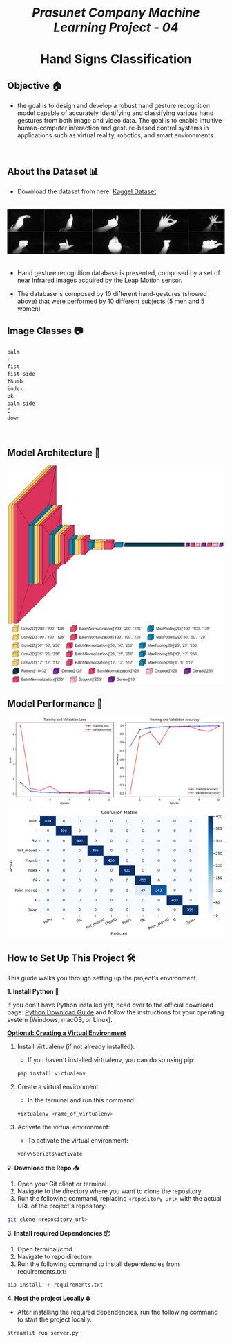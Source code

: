 # <center><i>Prasunet Company Machine Learning Project - 04</i></center>

# <center><b>Hand Signs Classification</b>
</center>

## Objective 🏠
- the goal is to design and develop a robust hand gesture recognition model capable of accurately identifying and classifying various hand gestures from both image and video data. The goal is to enable intuitive human-computer interaction and gesture-based control systems in applications such as virtual reality, robotics, and smart environments.

<br>

## About the Dataset 📊

- Download the dataset from here: <a href = 'https://www.kaggle.com/datasets/gti-upm/leapgestrecog'>Kaggel Dataset</a> 

<br>

<center><img style='width:1000px;' src = 'images\dataset-cover.png'></center>

<br>

- Hand gesture recognition database is presented, composed by a set of near infrared images acquired by the Leap Motion sensor.

- The database is composed by 10 different hand-gestures (showed above) that were performed by 10 different subjects (5 men and 5 women)



## Image Classes 📷

`palm`  
`L`  
`fist`  
`fist-side`  
`thumb`  
`index`  
`ok`  
`palm-side`  
`C`  
`down`

<br>

## Model Architecture 👾

<img src = 'images/model-arch.png'>

<br>

## Model Performance 🤖

<img src = 'images/model_performance.png'>

<br>

<img src = 'images/confusion_matrix.png'>

<br>

## How to Set Up This Project 🛠️

This guide walks you through setting up the project's environment.

**1. Install Python 🐍**

If you don't have Python installed yet, head over to the official download page: [Python Download Guide](https://wiki.python.org/moin/BeginnersGuide/Download) and follow the instructions for your operating system (Windows, macOS, or Linux).

**<u>Optional: Creating a Virtual Environment</u>**

1. Install virtualenv (if not already installed):

   - If you haven't installed virtualenv, you can do so using pip:
    ```bash
    pip install virtualenv
    ```
2. Create a virtual environment:

    - In the terminal and run this command:
    ``` bash
    virtualenv <name_of_virtualenv>
    ```

3.  Activate the virtual environment:

    - To activate the virtual environment:
    ``` bash
    venv\Scripts\activate
    ```



**2. Download the Repo 📥**


1. Open your Git client or terminal.
2. Navigate to the directory where you want to clone the repository.
3. Run the following command, replacing `<repository_url>` with the actual URL of the project's repository:

```bash 
git clone <repository_url>
```

**3. Install required Dependencies  📦**
1. Open terminal/cmd.
2. Navigate to repo directory
3. Run the following command to install dependencies from requirements.txt:

``` bash
pip install -r requirements.txt
```

**4. Host the project Locally 🌐**

- After installing the required dependencies, run the following command to start the project locally:

``` bash
streamlit run server.py
```

